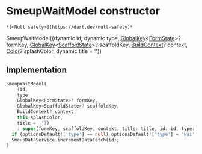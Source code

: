 


# SmeupWaitModel constructor




    *[<Null safety>](https://dart.dev/null-safety)*



SmeupWaitModel({dynamic id, dynamic type, [GlobalKey](https://api.flutter.dev/flutter/widgets/GlobalKey-class.html)&lt;[FormState](https://api.flutter.dev/flutter/widgets/FormState-class.html)>? formKey, [GlobalKey](https://api.flutter.dev/flutter/widgets/GlobalKey-class.html)&lt;[ScaffoldState](https://api.flutter.dev/flutter/material/ScaffoldState-class.html)>? scaffoldKey, [BuildContext](https://api.flutter.dev/flutter/widgets/BuildContext-class.html)? context, [Color](https://api.flutter.dev/flutter/dart-ui/Color-class.html)? splashColor, dynamic title = ''})





## Implementation

```dart
SmeupWaitModel(
    {id,
    type,
    GlobalKey<FormState>? formKey,
    GlobalKey<ScaffoldState>? scaffoldKey,
    BuildContext? context,
    this.splashColor,
    title = ''})
    : super(formKey, scaffoldKey, context, title: title, id: id, type: type) {
  if (optionsDefault!['type'] == null) optionsDefault!['type'] = 'wai';
  SmeupDataService.incrementDataFetch(id);
}
```







